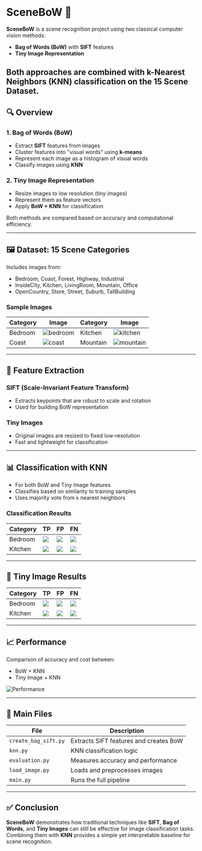 # SceneBoW 🌄
**SceneBoW** is a scene recognition project using two classical computer vision methods:
- **Bag of Words (BoW)** with **SIFT** features
- **Tiny Image Representation**

Both approaches are combined with **k-Nearest Neighbors (KNN)** classification on the **15 Scene Dataset**.
---

## 🔍 Overview

### 1. Bag of Words (BoW)
- Extract **SIFT** features from images
- Cluster features into "visual words" using **k-means**
- Represent each image as a histogram of visual words
- Classify images using **KNN**

### 2. Tiny Image Representation
- Resize images to low resolution (tiny images)
- Represent them as feature vectors
- Apply **BoW + KNN** for classification

Both methods are compared based on accuracy and computational efficiency.

---

## 🖼️ Dataset: 15 Scene Categories

Includes images from:
- Bedroom, Coast, Forest, Highway, Industrial
- InsideCity, Kitchen, LivingRoom, Mountain, Office
- OpenCountry, Store, Street, Suburb, TallBuilding

### Sample Images
| Category | Image | Category | Image |
|---------|-------|----------|-------|
| Bedroom | ![bedroom](/result/Bag%20of%20Words/bag_words/bedroom_fn.png) | Kitchen | ![kitchen](/result/Bag%20of%20Words/bag_words/kitchen_train.png) |
| Coast   | ![coast](/result/Bag%20of%20Words/bag_words/coast_train.png)   | Mountain | ![mountain](/result/Bag%20of%20Words/bag_words/mountain_train.png) |

---

## 🔧 Feature Extraction

### SIFT (Scale-Invariant Feature Transform)
- Extracts keypoints that are robust to scale and rotation
- Used for building BoW representation

### Tiny Images
- Original images are resized to fixed low-resolution
- Fast and lightweight for classification

---

## 📊 Classification with KNN

- For both BoW and Tiny Image features
- Classifies based on similarity to training samples
- Uses majority vote from `k` nearest neighbors

### Classification Results

| Category | TP | FP | FN |
|----------|----|----|----|
| Bedroom  | ![](/result/Bag%20of%20Words/bag_words/bedroom_tp.png) | ![](/result/Bag%20of%20Words/bag_words/bedroom_fp.png) | ![](/result/Bag%20of%20Words/bag_words/bedroom_fn.png) |
| Kitchen  | ![](/result/Bag%20of%20Words/bag_words/kitchen_tp.png) | ![](/result/Bag%20of%20Words/bag_words/kitchen_fp.png) | ![](/result/Bag%20of%20Words/bag_words/kitchen_fn.png) |

---

## 🧪 Tiny Image Results

| Category | TP | FP | FN |
|----------|----|----|----|
| Bedroom  | ![](/result/tiny_image/tiny_image/bedroom_tp.png) | ![](/result/tiny_image/tiny_image/bedroom_fp.png) | ![](/result/tiny_image/tiny_image/bedroom_fn.png) |
| Kitchen  | ![](/result/tiny_image/tiny_image/kitchen_tp.png) | ![](/result/tiny_image/tiny_image/kitchen_fp.png) | ![](/result/tiny_image/tiny_image/kitchen_fn.png) |

---

## 📈 Performance

Comparison of accuracy and cost between:
- BoW + KNN
- Tiny Image + KNN

![Performance](2.png)

---

## 📁 Main Files

| File | Description |
|------|-------------|
| `create_bag_sift.py` | Extracts SIFT features and creates BoW |
| `knn.py` | KNN classification logic |
| `evaluation.py` | Measures accuracy and performance |
| `load_image.py` | Loads and preprocesses images |
| `main.py` | Runs the full pipeline |

---

## ✅ Conclusion

**SceneBoW** demonstrates how traditional techniques like **SIFT**, **Bag of Words**, and **Tiny Images** can still be effective for image classification tasks. Combining them with **KNN** provides a simple yet interpretable baseline for scene recognition.


